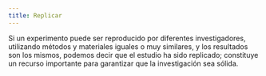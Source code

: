 ```yaml
---
title: Replicar
---
```

Si un experimento puede ser reproducido por diferentes investigadores, utilizando métodos y materiales iguales o muy similares, y los resultados son los mismos, podemos decir que el estudio ha sido replicado; constituye un recurso importante para garantizar que la investigación sea sólida.


